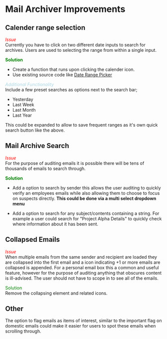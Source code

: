 # Mail Archiver Improvements

## Calender range selection
<span style ="color:red"> *Issue* </span> <br>
Currently you have to click on two different date inputs to search for archives. Users are used to selecting the range from within a single input.<br>

<span style = "color:green"> **Solution** </span><br>
* Create a function that runs upon clicking the calender icon.
* Use existing source code like [Date Range Picker](https://www.daterangepicker.com/#license)<br>

<span style = "color:lightblue"> *Additional Functionality* </span><br>
Include a few preset searches as options next to the search bar;
* Yesterday
* Last Week
* Last Month
* Last Year

This could be expanded to allow to save frequent ranges as it's own quick search button like the above. 

## Mail Archive Search
<span style = "color:red"> *Issue* </span> <br>
For the purpose of auditing emails it is possible there will be tens of thousands of emails to search through.<br>

<span style="color:green"> **Solution** </span><br>
* Add a option to search by sender this allows the user auditing to quickly verify an employees emails while also allowing them to choose to focus on suspects directly. **This could be done via a multi select dropdown menu**

* Add a option to search for any subject/contents containing a string. For example a user could search for "Project Alpha Details" to quickly check where information about it has been sent. 

## Collapsed Emails
<span style="color:red"> *Issue* </span><br>
When multiple emails from the same sender and recipient are loaded they are collapsed into the first email and a icon indicating +1 or more emails are collapsed is appended. For a personal email box this a common and useful feature, however for the purpose of auditing anything that obscures content is ill-advised. The user should not have to scope in to see all of the emails.

<span style="color:green"> Solution </span><br>
Remove the collapsing element and related icons.

## Other
The option to flag emails as items of interest, similar to the important flag on domestic emails could make it easier for users to spot these emails when scrolling through. 



